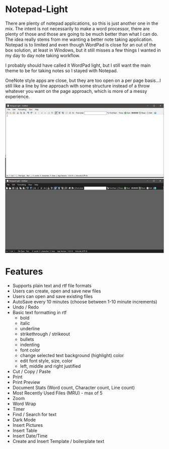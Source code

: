 # Notepad-Light

There are plenty of notepad applications, so this is just another one in the mix.  The intent is not necessarily to make a word processor, there are plenty of those and those are going to be much better than what I can do.  The idea really stems from me wanting a better note taking application.  Notepad is to limited and even though WordPad is close for an out of the box solution, at least in Windows, but it still misses a few things I wanted in my day to day note taking workflow.  

I probably should have called it WordPad light, but I still want the main theme to be for taking notes so I stayed with Notepad.

OneNote style apps are close, but they are too open on a per page basis...I still like a line by line approach with some structure instead of a throw whatever you want on the page approach, which is more of a messy experience. 

![image](https://github.com/desjarlais/desjarlais.github.io/blob/master/img/notepadlightlightmode.jpg)
![image](https://github.com/desjarlais/desjarlais.github.io/blob/master/img/notepadlightdarkmode2.jpg)

# Features

* Supports plain text and rtf file formats
* Users can create, open and save new files
* Users can open and save existing files
* AutoSave every 10 minutes (choose between 1-10 minute increments)
* Undo / Redo 
* Basic text formatting in rtf 
  * bold
  * italic
  * underline
  * strikethrough / strikeout
  * bullets
  * indenting
  * font color
  * change selected text background (highlight) color
  * edit font style, size, color
  * left, middle and right justified
* Cut / Copy / Paste 
* Print
* Print Preview
* Document Stats (Word count, Character count, Line count)
* Most Recently Used Files (MRU) - max of 5
* Zoom
* Word Wrap
* Timer
* Find / Search for text
* Dark Mode
* Insert Pictures
* Insert Table
* Insert Date/Time
* Create and Insert Template / boilerplate text
